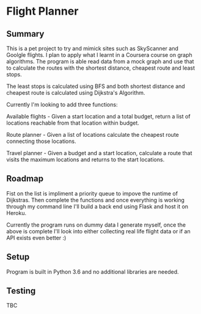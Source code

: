 # Flight Planner

## Summary

This is a pet project to try and mimick sites such as SkyScanner and Goolgle flights. I plan to apply what I learnt in a Coursera course on graph algorithms. The program is able read data from a mock graph and use that to calculate the routes with the shortest distance, cheapest route and least stops.

The least stops is calculated using BFS and both shortest distance and cheapest route is calculated using Dijkstra's Algorithm.

Currently I'm looking to add three functions:

Available flights - Given a start location and a total budget, return a list of locations reachable from that location within budget.

Route planner - Given a list of locations calculate the cheapest route connecting those locations.

Travel planner - Given a budget and a start location, calculate a route that visits the maximum locations and returns to the start locations.

## Roadmap

Fist on the list is impliment a priority queue to impove the runtime of Dijkstras. Then complete the functions and once everything is working through my command line I'll build a back end using Flask and host it on Heroku.

Currently the program runs on dummy data I generate myself, once the above is complete I'll look into either collecting real life flight data or if an API exists even better :)


## Setup

Program is built in Python 3.6 and no additional libraries are needed.

## Testing

TBC
